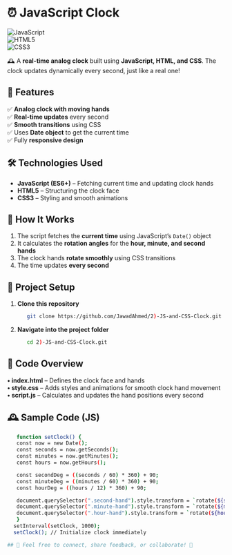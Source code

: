 # ⏰ JavaScript Clock  

![JavaScript](https://img.shields.io/badge/JavaScript-ES6+-yellow?style=for-the-badge&logo=javascript)  
![HTML5](https://img.shields.io/badge/HTML5-orange?style=for-the-badge&logo=html5)  
![CSS3](https://img.shields.io/badge/CSS3-blue?style=for-the-badge&logo=css3)  

🕰️ A **real-time analog clock** built using **JavaScript, HTML, and CSS**. The clock updates dynamically every second, just like a real one!  

## 📌 Features  
✅ **Analog clock with moving hands**  
✅ **Real-time updates** every second  
✅ **Smooth transitions** using CSS  
✅ Uses **Date object** to get the current time  
✅ Fully **responsive design**  

## 🛠️ Technologies Used  
- **JavaScript (ES6+)** – Fetching current time and updating clock hands  
- **HTML5** – Structuring the clock face  
- **CSS3** – Styling and smooth animations  

## 🎯 How It Works  
1. The script fetches the **current time** using JavaScript’s `Date()` object  
2. It calculates the **rotation angles** for the **hour, minute, and second hands**  
3. The clock hands **rotate smoothly** using CSS transitions  
4. The time updates **every second**  

## 📂 Project Setup  
1. **Clone this repository**  
   ```sh
      git clone https://github.com/JawadAhmed/2)-JS-and-CSS-Clock.git     
2. **Navigate into the project folder**
   ```sh
      cd 2)-JS-and-CSS-Clock.git   

## 📝 Code Overview
**• index.html** – Defines the clock face and hands   
**• style.css** – Adds styles and animations for smooth clock hand movement   
**• script.js** – Calculates and updates the hand positions every second     

## 🕰️ Sample Code (JS)
   ```sh
      function setClock() {
      const now = new Date();
      const seconds = now.getSeconds();
      const minutes = now.getMinutes();
      const hours = now.getHours();

      const secondDeg = ((seconds / 60) * 360) + 90;
      const minuteDeg = ((minutes / 60) * 360) + 90;
      const hourDeg = ((hours / 12) * 360) + 90;

      document.querySelector(".second-hand").style.transform = `rotate(${secondDeg}deg)`;
      document.querySelector(".minute-hand").style.transform = `rotate(${minuteDeg}deg)`;
      document.querySelector(".hour-hand").style.transform = `rotate(${hourDeg}deg)`;
      }
     setInterval(setClock, 1000);
     setClock(); // Initialize clock immediately

## 💬 Feel free to connect, share feedback, or collaborate! 🚀



